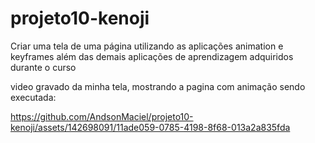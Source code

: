# projeto10-kenoji
Criar uma tela de uma página utilizando as aplicações animation e keyframes além das demais aplicações de aprendizagem  adquiridos durante o curso

video gravado da minha tela, mostrando a pagina com animação sendo executada:

https://github.com/AndsonMaciel/projeto10-kenoji/assets/142698091/11ade059-0785-4198-8f68-013a2a835fda

